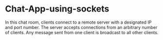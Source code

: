 # Chat-App-using-sockets
In this chat room, clients connect to a remote server with a designated IP and port number. The server accepts connections from an arbitrary number of clients. Any message sent from one client is broadcast to all other clients.
